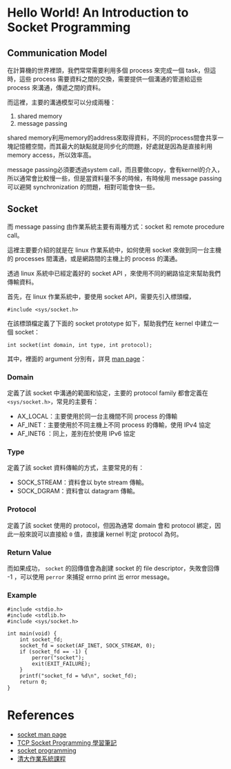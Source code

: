# Hello World! An Introduction to Socket Programming

## Communication Model

在計算機的世界裡頭，我們常常需要利用多個 process 來完成一個 task，但這時，這些 process 需要資料之間的交換，需要提供一個溝通的管道給這些 process 來溝通，傳遞之間的資料。

而這裡，主要的溝通模型可以分成兩種：

1. shared memory
2. message passing

shared memory利用memory的address來取得資料，不同的process間會共享一塊記憶體空間，而其最大的缺點就是同步化的問題，好處就是因為是直接利用memory access，所以效率高。

message passing必須要透過system call，而且要做copy，會有kernel的介入，所以通常會比較慢一些，但是當資料量不多的時候，有時候用 message passing 可以避開 synchronization 的問題，相對可能會快一些。

## Socket

而 message passing 由作業系統主要有兩種方式：socket 和 remote procedure call。

這裡主要要介紹的就是在 linux 作業系統中，如何使用 socket 來做到同一台主機的 processes 間溝通，或是網路間的主機上的 process 的溝通。

透過 linux 系統中已經定義好的 socket API ，來使用不同的網路協定來幫助我們傳輸資料。

首先，在 linux 作業系統中，要使用 socket API，需要先引入標頭檔，

```
#include <sys/socket.h>
```

在該標頭檔定義了下面的 socket prototype 如下，幫助我們在 kernel 中建立一個 socket：

```
int socket(int domain, int type, int protocol);
```

其中，裡面的 argument 分別有，詳見 [man page](https://man7.org/linux/man-pages/man2/socket.2.html)：

### Domain

定義了該 socket 中溝通的範圍和協定，主要的 protocol family 都會定義在 ```<sys/socket.h>```，常見的主要有：

- AX_LOCAL：主要使用於同一台主機間不同 process 的傳輸
- AF_INET：主要使用於不同主機上不同 process 的傳輸，使用 IPv4 協定
- AF_INET6 ：同上，差別在於使用  IPv6 協定

### Type

定義了該 socket 資料傳輸的方式，主要常見的有：
- SOCK_STREAM：資料會以 byte stream 傳輸。
- SOCK_DGRAM：資料會以 datagram 傳輸。

### Protocol

定義了該 socket 使用的 protocol，但因為通常 domain 會和 protocol 綁定，因此一般來說可以直接給 ```0``` 值，直接讓 kernel 判定 protocol 為何。

### Return Value

而如果成功， ```socket``` 的回傳值會為創建 socket 的 file descriptor，失敗會回傳 -1 ，可以使用 ```perror``` 來捕捉 errno print 出 error message。

### Example

```
#include <stdio.h>
#include <stdlib.h>
#include <sys/socket.h>

int main(void) {
	int socket_fd;
	socket_fd = socket(AF_INET, SOCK_STREAM, 0);
	if (socket_fd == -1) {
		perror("socket");
		exit(EXIT_FAILURE);
	}
	printf("socket_fd = %d\n", socket_fd);
	return 0;
}
```

# References

- [socket man page](https://man7.org/linux/man-pages/man2/socket.2.html)
- [TCP Socket Programming 學習筆記](http://zake7749.github.io/2015/03/17/SocketProgramming/)
- [socket programming](https://github.com/davidleitw/socket)
- [清大作業系統課程](https://ocw.nthu.edu.tw/ocw/index.php?page=course&cid=141)